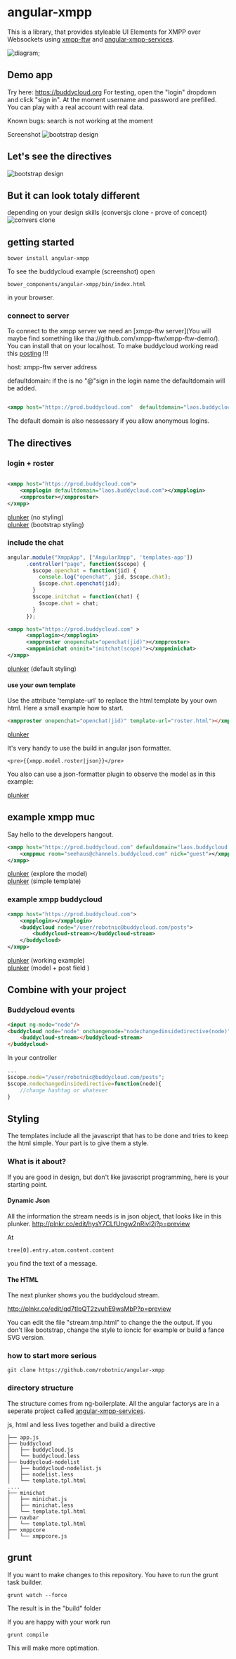 # angular-xmpp

This is a library, that provides styleable UI Elements for XMPP over Websockets using [xmpp-ftw](https://xmpp-ftw.jit.su/) and [angular-xmpp-services](https://github.com/robotnic/angular-xmpp-services/).

![diagram](https://raw.githubusercontent.com/robotnic/angular-xmpp/master/diagram.png);

## Demo app

Try here:  https://buddycloud.org For testing, open the "login" dropdown and click "sign in". At the moment username and password are prefilled. You can play with a real account with real data. 

Known bugs:  search is not working at the moment

Screenshot
![bootstrap design](https://raw.githubusercontent.com/robotnic/angular-xmpp-services/master/src/assets/docimg/bootstrap.png)

## Let's see the directives
![bootstrap design](https://raw.githubusercontent.com/robotnic/angular-xmpp-services/itemtree/src/assets/docimg/bootstrap-annotated.png)

## But it can look totaly different
depending on your design skills (conversjs clone - prove of concept)
![convers clone](https://raw.githubusercontent.com/robotnic/angular-converse/master/screenshots/beta.png)

## getting started

```
bower install angular-xmpp
```

To see the buddycloud example (screenshot) open 
```
bower_components/angular-xmpp/bin/index.html
```
in your browser.

### connect to server
To connect to the xmpp server we need an [xmpp-ftw server](You will maybe find something like tha://github.com/xmpp-ftw/xmpp-ftw-demo/).
You can install that on your localhost.
To make buddycloud working read this [posting](https://github.com/xmpp-ftw/xmpp-ftw-buddycloud/issues/32#issuecomment-70631102) !!!

host: xmpp-ftw server address

defaultdomain: if the is no "@"sign in the login name the defaultdomain will be added.
```xml

<xmpp host="https://prod.buddycloud.com"  defaultdomain="laos.buddycloud.com" > </xmpp>
```
The default domain is also nessessary if you allow anonymous logins.




## The directives

### login + roster
```xml

<xmpp host="https://prod.buddycloud.com">
    <xmpplogin defaultdomain="laos.buddycloud.com"></xmpplogin>
    <xmpproster></xmpproster>
</xmpp>

```
<a href="http://plnkr.co/edit/0HRKU6?p=preview" target="_blank">plunker</a> (no styling)<br/>
<a href="http://plnkr.co/edit/uaX29I7DH7DTuZMRA4V5?p=preview" target="_blank">plunker</a> (bootstrap styling)

### include the chat

```javascript
angular.module("XmppApp", ["AngularXmpp", 'templates-app'])
      .controller("page", function($scope) {
        $scope.openchat = function(jid) {
          console.log("openchat", jid, $scope.chat);
          $scope.chat.openchat(jid);
        }
        $scope.initchat = function(chat) {
          $scope.chat = chat;
        }
      });
```

```xml
<xmpp host="https://prod.buddycloud.com" >
      <xmpplogin></xmpplogin>
      <xmpproster onopenchat="openchat(jid)"></xmpproster>
      <xmppminichat oninit="initchat(scope)"></xmppminichat>
</xmpp>
```


<a href="http://plnkr.co/edit/0NZGDmfBPDDXYAEXlezV?p=preview" target="_blank">plunker</a> (default styling)

#### use your own template

Use the attribute 'template-url' to replace the html template by your own html.
Here a small example how to start. 

```html
<xmpproster onopenchat="openchat(jid)" template-url="roster.html"></xmpproster>
```

<a href="http://plnkr.co/edit/wVWXVn3HJNnG77kLrzyc?p=preview" target="_blank">plunker</a>

It's very handy to use the build in angular json formatter.
```
<pre>{{xmpp.model.roster|json}}</pre>
```

You also can use a json-formatter plugin to observe the model as in this example:

<a href="http://plnkr.co/edit/W8jIj1d00Wh30UYGrKuh?p=preview" target="_blank">plunker</a>

## example xmpp muc
Say hello to the developers hangout.
```xml
<xmpp host="https://prod.buddycloud.com" defauldomain="laos.buddycloud.com" anonymous="true">
    <xmppmuc room="seehaus@channels.buddycloud.com" nick="guest"></xmppmuc>
</xmpp>

```
<a href="http://plnkr.co/edit/WcWrUoylvdaODTBlKJht?p=preview">plunker</a> (explore the model)<br/>
<a href="http://plnkr.co/edit/TL8RBheavGbu7xodAPED?p=preview" target="_blank">plunker</a> (simple template)

### example xmpp buddycloud

```xml
<xmpp host="https://prod.buddycloud.com">
    <xmpplogin></xmpplogin>
    <buddycloud node="/user/robotnic@buddycloud.com/posts">
        <buddycloud-stream></buddycloud-stream>
    </buddycloud>
</xmpp>

```

<a href="http://plnkr.co/edit/qd7tIpQT2zvuhE9wsMbP?p=preview" target="_blank">plunker</a> (working example)<br/>
<a href="http://plnkr.co/edit/hysY7CLfUngw2nRivI2j?p=preview" target="_blank">plunker</a> (model + post field )

## Combine with your project

### Buddycloud events
```html
<input ng-mode="node"/>
<buddycloud node="node" onchangenode="nodechangedinsidedirective(node)">
    <buddycloud-stream></buddycloud-stream>
</buddycloud>
```

In your controller
```javascript
...
$scope.node="/user/robotnic@buddycloud.com/posts";
$scope.nodechangedinsidedirective=function(node){
    //change hashtag or whatever
}

```

## Styling

The templates include all the javascript that has to be done and tries to keep the html simple.
Your part is to give them a style.

### What is it about?
If you are good in design, but don't like javascript programming, here is your starting point.

#### Dynamic Json
All the information the stream needs is in json object, that looks like in this plunker.
http://plnkr.co/edit/hysY7CLfUngw2nRivI2j?p=preview

At 
```
tree[0].entry.atom.content.content
```
you find the text of a message.

#### The HTML
The next plunker shows you the buddycloud stream.

http://plnkr.co/edit/qd7tIpQT2zvuhE9wsMbP?p=preview

You can edit the file "stream.tmp.html" to change the the output.
If you don't like bootstrap, change the style to ioncic for example or build a fance SVG version.

### how to start more serious

```
git clone https://github.com/robotnic/angular-xmpp
```

### directory structure

The structure comes from ng-boilerplate. All the angular factorys are in a seperate project called [angular-xmpp-services](https://github.com/robotnic/angular-xmpp-services/).

js, html and less lives together and build a directive
```
├── app.js
├── buddycloud
│   ├── buddycloud.js
│   └── buddycloud.less
├── buddycloud-nodelist
│   ├── buddycloud-nodelist.js
│   ├── nodelist.less
│   └── template.tpl.html
....
├── minichat
│   ├── minichat.js
│   ├── minichat.less
│   └── template.tpl.html
├── navbar
│   └── template.tpl.html
├── xmppcore
│   └── xmppcore.js

```



## grunt

If you want to make changes to this repository. You have to run the grunt task builder.

```command
grunt watch --force
```
The result is in the "build" folder


If you are happy with your work run 
```command
grunt compile
```
This will make more optimation.


















